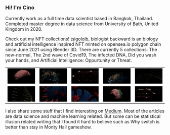 


### Hi! I'm Cino
Currently work as a full time data scientist based in Bangkok, Thailand. Completed master degree in data science from University of Bath, United Kingdom in 2020. 

Check out my NFT collections! [tsigoloib](https://opensea.io/tsigoloib), biologist backward is an biology and artificial intelligence inspired NFT minted on opensea.io polygon chain since June 2021 using Blender 3D. There are currently 5 collections: The new-normal, The 2nd wave of Covid19, The infected DNA, Did you wash your hands, and Artificial Intelligence: Oppurtunity or Threat.

| | | | | |
|:-------------------------:|:-------------------------:| :-------------------------:|:-------------------------:|:-------------------------:|
|<img alt="screen shot 2017-08-07 at 12 18 15 pm" src="./did_you_wash_your_hand/brain5.png"> |<img  alt="screen shot 2017-08-07 at 12 18 15 pm" src="./new_normal/covid_6.png"> |<img alt="screen shot 2017-08-07 at 12 18 15 pm" src="./ANN/DL9.png"> |<img  alt="screen shot 2017-08-07 at 12 18 15 pm" src="./new_normal/covid_9.png"> |<img alt="screen shot 2017-08-07 at 12 18 15 pm" src="./DNA/DNA3.png"> |
|<img alt="screen shot 2017-08-07 at 12 18 15 pm" src="./DNA/DNA5.png"> |<img  alt="screen shot 2017-08-07 at 12 18 15 pm" src="./second_wave/virus11.png">| <img  alt="screen shot 2017-08-07 at 12 18 15 pm" src="./second_wave/virus7.png"> | <img  alt="screen shot 2017-08-07 at 12 18 15 pm" src="./did_you_wash_your_hand/brain2.png"> | <img  alt="screen shot 2017-08-07 at 12 18 15 pm" src="./ANN/DL13.png"> |


I also share some stuff that I find interesting on [Medium](https://medium.com/@TisanaWanwarn). Most of the articles are data science and machine learning related. But some can be statistical illusion related writing that I found it hard to believe such as Why switch is better than stay in Monty Hall gameshow. 

<!---
<a target="_blank" href="https://github-readme-medium-recent-article.vercel.app/medium/@TisanaWanwarn/0"><img src="https://github-readme-medium-recent-article.vercel.app/medium/@TisanaWanwarn/0"> 
<a target="_blank" href="https://github-readme-medium-recent-article.vercel.app/medium/@TisanaWanwarn/3"><img src="https://github-readme-medium-recent-article.vercel.app/medium/@TisanaWanwarn/3"> 
<a target="_blank" href="https://github-readme-medium-recent-article.vercel.app/medium/@TisanaWanwarn/6"><img src="https://github-readme-medium-recent-article.vercel.app/medium/@TisanaWanwarn/6"> 
<a target="_blank" href="https://github-readme-medium-recent-article.vercel.app/medium/@TisanaWanwarn/5"><img src="https://github-readme-medium-recent-article.vercel.app/medium/@TisanaWanwarn/5"> 
-->

    
    

  
  











